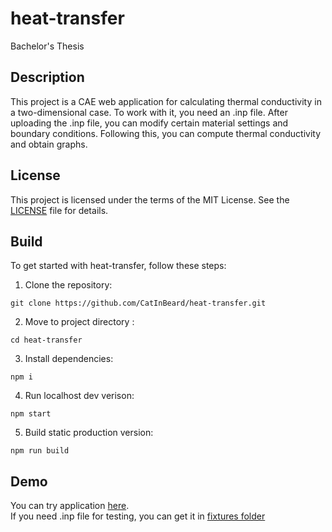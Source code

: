 # heat-transfer
Bachelor's Thesis

## Description
This project is a CAE web application for calculating thermal conductivity in a two-dimensional case. To work with it, you need an .inp file. After uploading the .inp file, you can modify certain material settings and boundary conditions. Following this, you can compute thermal conductivity and obtain graphs.
## License

This project is licensed under the terms of the MIT License. See the [LICENSE](LICENSE) file for details.

## Build

To get started with heat-transfer, follow these steps:

1. Clone the repository:  

  ```git clone https://github.com/CatInBeard/heat-transfer.git```

2. Move to project directory :   

```cd heat-transfer```

3. Install dependencies:  

```npm i```

4. Run localhost dev verison:  

```npm start```

5. Build static production version:  

```npm run build```

## Demo
You can try application [here](https://heat-transfer.newpage.xyz).  
If you need .inp file for testing, you can get it in [fixtures folder](fixtures)